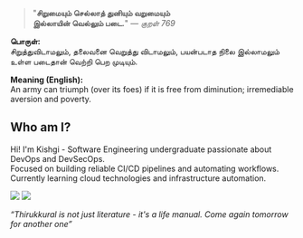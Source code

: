 <div align="left">

> "**சிறுமையும் செல்லாத் துனியும் வறுமையும்**  
> **இல்லாயின் வெல்லும் படை.**" — *குறள் 769*

</div>

**பொருள்:**  
சிறுத்துவிடாமலும், தலைவனை வெறுத்து விடாமலும், பயன்படாத நிலை இல்லாமலும் உள்ள படைதான் வெற்றி பெற முடியும்.

**Meaning (English):**  
An army can triumph (over its foes) if it is free from diminution; irremediable aversion and poverty.


## Who am I?

Hi! I'm Kishgi - Software Engineering undergraduate passionate about DevOps and DevSecOps.  
Focused on building reliable CI/CD pipelines and automating workflows.  
Currently learning cloud technologies and infrastructure automation.

[![](https://img.shields.io/badge/linkedin-0a66c2)](http://linkedin.com/in/kishgi) [![](https://img.shields.io/badge/portfolio-8A2BE2)](http://kishgi.vercel.app)

</pre>

*“Thirukkural is not just literature - it's a life manual. Come again tomorrow for another one”*
